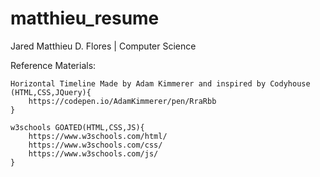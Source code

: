 # matthieu_resume
Jared Matthieu D. Flores | Computer Science


Reference Materials:

    Horizontal Timeline Made by Adam Kimmerer and inspired by Codyhouse (HTML,CSS,JQuery){
        https://codepen.io/AdamKimmerer/pen/RraRbb
    }
    
    w3schools GOATED(HTML,CSS,JS){
        https://www.w3schools.com/html/
        https://www.w3schools.com/css/
        https://www.w3schools.com/js/
    }
